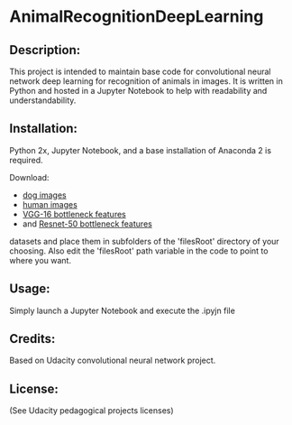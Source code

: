 # AnimalRecognitionDeepLearning

## Description:
This project is intended to maintain base code for convolutional neural network deep learning for recognition of animals in images. It is written in Python and hosted in a Jupyter Notebook to help with readability and understandability.

## Installation:
Python 2x, Jupyter Notebook, and a base installation of Anaconda 2 is required.

Download:
* [dog images](https://s3-us-west-1.amazonaws.com/udacity-aind/dog-project/dogImages.zip)
* [human images](https://s3-us-west-1.amazonaws.com/udacity-aind/dog-project/lfw.zip)
* [VGG-16 bottleneck features](https://s3-us-west-1.amazonaws.com/udacity-aind/dog-project/DogVGG16Data.npz)
* and [Resnet-50 bottleneck features](https://s3-us-west-1.amazonaws.com/udacity-aind/dog-project/DogResnet50Data.npz)

datasets and place them in subfolders of the 'filesRoot' directory of your choosing. Also edit the 'filesRoot' path variable in the code to point to where you want.

## Usage:
Simply launch a Jupyter Notebook and execute the .ipyjn file 

## Credits:
Based on Udacity convolutional neural network project.

## License:
(See Udacity pedagogical projects licenses)
